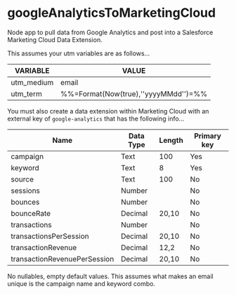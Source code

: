 # googleAnalyticsToMarketingCloud
Node app to pull data from Google Analytics and post into a Salesforce Marketing Cloud Data Extension.

This assumes your utm variables are as follows...

| VARIABLE | VALUE |
| --- | --- |
| utm_medium | email |
| utm_term | %%=Format(Now(true),''yyyyMMdd'')=%% |

You must also create a data extension within Marketing Cloud with an external key of `google-analytics` that has the following info...

| Name | Data Type | Length | Primary key |
| --- | --- | --- | --- |
| campaign | Text | 100 | Yes |
| keyword | Text | 8 | Yes |
| source | Text | 100 | No |
| sessions | Number |  | No |
| bounces | Number |  | No |
| bounceRate | Decimal | 20,10 | No |
| transactions | Number |  | No |
| transactionsPerSession | Decimal | 20,10 | No |
| transactionRevenue | Decimal | 12,2 | No |
| transactionRevenuePerSession | Decimal | 20,10 | No |

No nullables, empty default values. This assumes what makes an email unique is the campaign name and keyword combo.
